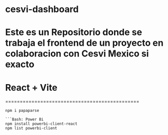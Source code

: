 # cesvi-dashboard
Este es un Repositorio donde se trabaja el frontend de un proyecto en colaboracion con Cesvi Mexico si exacto
==============================================
# React + Vite
==============================================
```Bash: Papa Parse
npm i papaparse

```Bash: Power Bi
npm install powerbi-client-react
npm list powerbi-client
